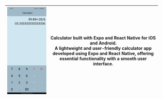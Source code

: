| ![Image](https://github.com/ftrenstein/react-calculator-app/blob/master/photo_5312541118707133542_y.jpg) | **Calculator built with Expo and React Native for iOS and Android.**<br>A lightweight and user-friendly calculator app developed using Expo and React Native, offering essential functionality with a smooth user interface. |
| ---------------------------------------------------- | -------------------------------------------------------------------------------------------------------------------- |
